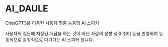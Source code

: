# AI_DAULE
ChatGPT3를 이용한 사용자 맞춤 능동형 AI 스피커

사용자의 질문에 저장된 대답을 하는 것이 아닌 사람의 성향 성격 취미 등을 반영하여 능동적으로 감정적으로 다가가는 AI 스피커 입니다.
